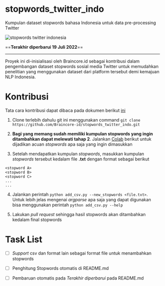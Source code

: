 # stopwords_twitter_indo
Kumpulan dataset stopwords bahasa Indonesia untuk data pre-processing Twitter

![stopwords twitter indonesia](https://user-images.githubusercontent.com/86970816/182011948-06374828-7c2f-4a4a-9a29-4835d0c276cc.png)

==**Terakhir diperbarui 19 Juli 2022**==

<hr>

Proyek ini di-inisialisasi oleh Braincore.id sebagai kontribusi dalam pengembangan dataset stopwords sosial media Twitter untuk memudahkan penelitian yang menggunakan dataset dari platform tersebut demi kemajuan NLP Indonesia.

# Kontribusi
Tata cara kontribusi dapat dibaca pada dokumen berikut [ini](https://t.co/5amYqcBHO9)

1. Clone terlebih dahulu git ini menggunakan command `git clone https://github.com/Braincore-id/stopwords_twitter_indo.git`

2. **Bagi yang memang sudah memiliki kumpulan stopwords yang ingin ditambahkan dapat melewati tahap 2**. Jalankan [Colab](https://colab.research.google.com/drive/13hWqc5Ltrv4f6dmtqAIZhtJbviDgD81u?usp=sharing) berikut untuk dijadikan acuan *stopwords* apa saja yang ingin dimasukkan

3. Setelah mendapatkan kumpulan *stopwords*, masukkan kumpulan *stopwords* tersebut kedalam file **.txt** dengan format sebagai berikut
```
<stopword A>
<stopword B>
<stopword C>
...
...

```
4. Jalankan perintah `python add_csv.py --new_stopwords <file.txt>`. Untuk lebih jelas mengenai *argparse* apa saja yang dapat digunakan bisa menggunakan perintah `python add_csv.py --help`

5. Lakukan *pull request* sehingga hasil stopwords akan ditambahkan kedalam final stopwords


# Task List
- [ ] *Support* csv dan format lain sebagai format file untuk menambahkan stopwords
- [ ] Penghitung Stopwords otomatis di README.md
- [ ] Pembaruan otomatis pada *Terakhir diperbarui* pada README.md

